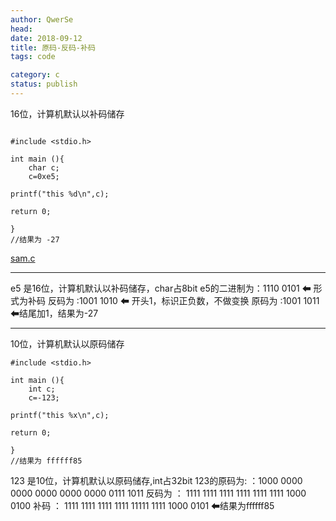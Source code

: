 ```yaml
---
author: QwerSe
head:
date: 2018-09-12
title: 原码-反码-补码
tags: code

category: c
status: publish
---
```



16位，计算机默认以补码储存

```

#include <stdio.h>

int main (){
    char c;
    c=0xe5;
    
printf("this %d\n",c);

return 0;

}
//结果为 -27
```
[sam.c](https://attachments-cdn.shimo.im/gpMd69LZsscsnGPx/sam.c)




---


e5 是16位，计算机默认以补码储存，char占8bit
e5的二进制为：‭1110 0101‬  ⬅ 形式为补码
反码为            :1001 1010   ⬅ 开头1，标识正负数，不做变换
原码为            :1001 1011 ⬅结尾加1，结果为-27


---
10位，计算机默认以原码储存
```
#include <stdio.h>

int main (){
    int c;
    c=-123;
    
printf("this %x\n",c);

return 0;

}
//结果为 ffffff85
```

123 是10位，计算机默认以原码储存,int占32bit
123的原码为: ：1000 0000 0000 0000 0000 0000 0111 1011‬
反码为          ：  1111 1111 1111 1111 1111 1111 1000 0100
补码              ： 1111 1111 1111 1111 11111 1111 1000 0101    ⬅结果为ffffff85





